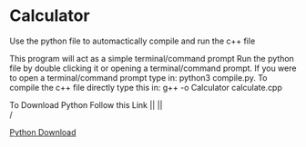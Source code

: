 # Calculator

Use the python file to automactically compile and run the c++ file 

This program will act as a simple terminal/command prompt
Run the python file by double clicking it or opening a terminal/command prompt.
If you were to open a terminal/command prompt type in: python3 compile.py.
To compile the c++ file directly type this in: g++ -o Calculator calculate.cpp

To Download Python Follow this Link
            || 
            ||          
            \/

<a href="https://www.python.org/">Python Download</a>
